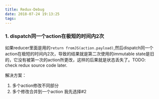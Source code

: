 ```yaml
---
title: Redux-Debug
date: 2018-07-24 19:13:25
tags:
---
```

### 1. dispatch同一个action在极短的时间内2次
如果reducer里面是用的`return fromJS(action.payload)`,然后dispatch同一个action在极短的时间内2次，导致的结果就是第二次使用的immutable state是旧的，它没有被第一次的action所更改，这样的后果就是状态丢失了。TODO: check redux source code later.

解决方案：
1. 多个action修改不同部分
2. 多个修改合并到一个action
我先选择#2

<!-- more -->